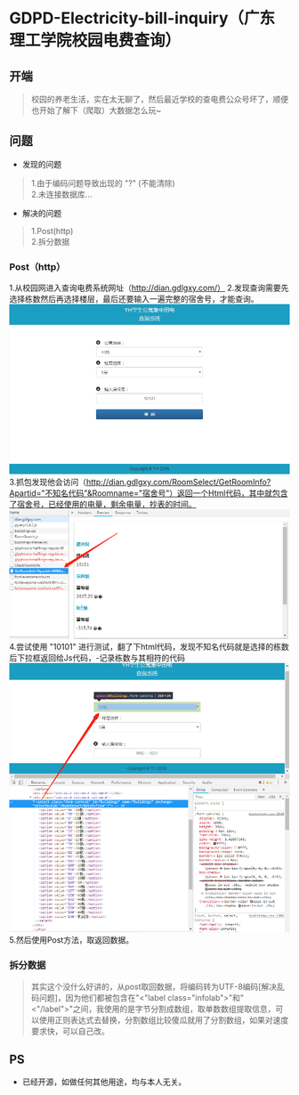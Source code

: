 # GDPD-Electricity-bill-inquiry（广东理工学院校园电费查询）
## 开端
> 校园的养老生活，实在太无聊了，然后最近学校的查电费公众号坏了，顺便也开始了解下（爬取）大数据怎么玩~
## 问题
* 发现的问题
> 1.由于编码问题导致出现的 "?" (不能清除)  
  2.未连接数据库...
* 解决的问题
> 1.Post(http)  
  2.拆分数据
### Post（http）
1.从校园网进入查询电费系统网址（http://dian.gdlgxy.com/）
2.发现查询需要先选择栋数然后再选择楼层，最后还要输入一遍完整的宿舍号，才能查询。
![图片1](https://raw.githubusercontent.com/Mr-huangyh/GDPD-Electricity-bill-inquiry/master/Img/1.png)
3.抓包发现他会访问（http://dian.gdlgxy.com/RoomSelect/GetRoomInfo?Apartid="不知名代码"&Roomname="宿舍号"）返回一个Html代码，其中就包含了宿舍号，已经使用的电量，剩余电量，抄表的时间。
![图片2](https://raw.githubusercontent.com/Mr-huangyh/GDPD-Electricity-bill-inquiry/master/Img/2.jpg)
4.尝试使用 "10101" 进行测试，翻了下html代码，发现不知名代码就是选择的栋数后下拉框返回给Js代码，-记录栋数与其相符的代码
![图片3](https://raw.githubusercontent.com/Mr-huangyh/GDPD-Electricity-bill-inquiry/master/Img/3.jpg)
5.然后使用Post方法，取返回数据。
### 拆分数据
>其实这个没什么好讲的，从post取回数据，将编码转为UTF-8编码[解决乱码问题]，因为他们都被包含在"<"label class="infolab">"和"<"/label">"之间，我使用的是字节分割成数组，取单数数组提取信息，可以使用正则表达式去替换，分割数组比较傻瓜就用了分割数组，如果对速度要求快，可以自己改。
## PS
* 已经开源，如做任何其他用途，均与本人无关。
